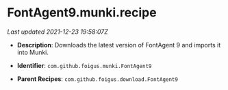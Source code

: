 # FontAgent9.munki.recipe

_Last updated 2021-12-23 19:58:07Z_

- **Description**: Downloads the latest version of FontAgent 9 and imports it into Munki.

- **Identifier**: `com.github.foigus.munki.FontAgent9`

- **Parent Recipes**: `com.github.foigus.download.FontAgent9`